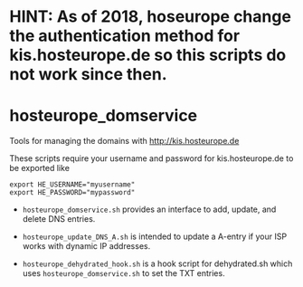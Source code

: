 # HINT: As of 2018, hoseurope change the authentication method for kis.hosteurope.de so this scripts do not work since then.

# hosteurope_domservice
Tools for managing the domains with http://kis.hosteurope.de

These scripts require your username and password for kis.hosteurope.de to be exported like
```
export HE_USERNAME="myusername"
export HE_PASSWORD="mypassword"
```

* `hosteurope_domservice.sh` provides an interface to add, update, and delete DNS entries.

* `hosteurope_update_DNS_A.sh` is intended to update a A-entry if your ISP works with dynamic IP addresses.

* `hosteurope_dehydrated_hook.sh` is a hook script for dehydrated.sh which uses `hosteurope_domservice.sh` to set the TXT entries.

